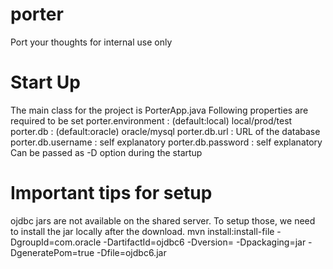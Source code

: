 porter
======

Port your thoughts for internal use only


Start Up
========

The main class for the project is PorterApp.java
Following properties are required to be set
    porter.environment : (default:local) local/prod/test
    porter.db : (default:oracle) oracle/mysql
    porter.db.url : URL of the database
    porter.db.username : self explanatory
    porter.db.password : self explanatory
Can be passed as -D option during the startup

Important tips for setup
========================

ojdbc jars are not available on the shared server.
To setup those, we need to install the jar locally after the download.
mvn install:install-file -DgroupId=com.oracle -DartifactId=ojdbc6 -Dversion=<version> -Dpackaging=jar -DgeneratePom=true -Dfile=ojdbc6.jar